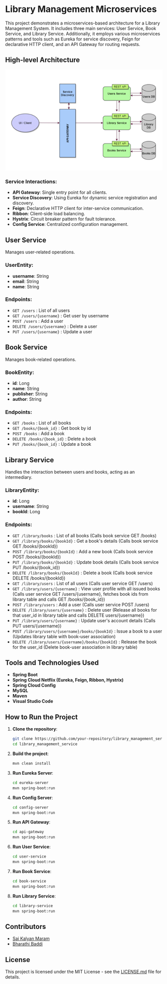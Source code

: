# Library Management Microservices

This project demonstrates a microservices-based architecture for a Library Management System. It includes three main services: User Service, Book Service, and Library Service. Additionally, it employs various microservices patterns and tools such as Eureka for service discovery, Feign for declarative HTTP client, and an API Gateway for routing requests.

## High-level Architecture



![Architecture Diagram](architecture.png)

### Service Interactions:

- **API Gateway**: Single entry point for all clients.
- **Service Discovery**: Using Eureka for dynamic service registration and discovery.
- **Feign**: Declarative HTTP client for inter-service communication.
- **Ribbon**: Client-side load balancing.
- **Hystrix**: Circuit breaker pattern for fault tolerance.
- **Config Service**: Centralized configuration management.

## User Service

Manages user-related operations.

### UserEntity:
- **username**: String
- **email**: String
- **name**: String

### Endpoints:
- `GET /users` : List of all users
- `GET /users/{username}` : Get user by username
- `POST /users` : Add a user
- `DELETE /users/{username}` : Delete a user
- `PUT /users/{username}` : Update a user

## Book Service

Manages book-related operations.

### BookEntity:
- **id**: Long
- **name**: String
- **publisher**: String
- **author**: String

### Endpoints:
- `GET /books` : List of all books
- `GET /books/{book_id}` : Get book by id
- `POST /books` : Add a book
- `DELETE /books/{book_id}` : Delete a book
- `PUT /books/{book_id}` : Update a book

## Library Service

Handles the interaction between users and books, acting as an intermediary.

### LibraryEntity:
- **id**: Long
- **username**: String
- **bookId**: Long

### Endpoints:
- `GET /library/books` : List of all books (Calls book service GET /books)
- `GET /library/books/{bookId}` : Get a book's details (Calls book service GET /books/{bookId})
- `POST /library/books/{bookId}` : Add a new book (Calls book service POST /books/{bookId})
- `PUT /library/books/{bookId}` : Update book details (Calls book service PUT /books/{book_id})
- `DELETE /library/books/{bookId}` : Delete a book (Calls book service DELETE /books/{bookId})
- `GET /library/users` : List of all users (Calls user service GET /users)
- `GET /library/users/{username}` : View user profile with all issued books (Calls user service GET /users/{username}, fetches book ids from library table and calls GET /books/{book_id})
- `POST /library/users` : Add a user (Calls user service POST /users)
- `DELETE /library/users/{username}` : Delete user (Release all books for that user_id in library table and calls DELETE users/{username})
- `PUT /library/users/{username}` : Update user's account details (Calls PUT users/{username})
- `POST /library/users/{username}/books/{bookId}` : Issue a book to a user (Updates library table with book-user association)
- `DELETE /library/users/{username}/books/{bookId}` : Release the book for the user_id (Delete book-user association in library table)

## Tools and Technologies Used

- **Spring Boot**
- **Spring Cloud Netflix (Eureka, Feign, Ribbon, Hystrix)**
- **Spring Cloud Config**
- **MySQL**
- **Maven**
- **Visual Studio Code**

## How to Run the Project

1. **Clone the repository**:
    ```sh
    git clone https://github.com/your-repository/library_management_service.git
    cd library_management_service
    ```

2. **Build the project**:
    ```sh
    mvn clean install
    ```

3. **Run Eureka Server**:
    ```sh
    cd eureka-server
    mvn spring-boot:run
    ```

4. **Run Config Server**:
    ```sh
    cd config-server
    mvn spring-boot:run
    ```

5. **Run API Gateway**:
    ```sh
    cd api-gateway
    mvn spring-boot:run
    ```

6. **Run User Service**:
    ```sh
    cd user-service
    mvn spring-boot:run
    ```

7. **Run Book Service**:
    ```sh
    cd book-service
    mvn spring-boot:run
    ```

8. **Run Library Service**:
    ```sh
    cd library-service
    mvn spring-boot:run
    ```

## Contributors

- [Sai Kalyan Maram](https://github.com/kalyansai1420)
- [Bharathi Baddi](https://github.com/BharathiBaddi)

## License

This project is licensed under the MIT License - see the [LICENSE.md](LICENSE.md) file for details.

